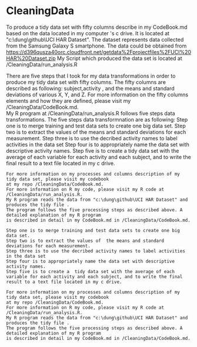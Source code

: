 CleaningData
============

  To produce a tidy data set with fifty columns describe in my CodeBook.md based on the data located in my computer 's c drive. It is located at   "c:\dung\github\UCI HAR Dataset". The dataset represents data collected from the Samsung Galaxy S smartphone. The data could be obtained from 
https://d396qusza40orc.cloudfront.net/getdata%2Fprojectfiles%2FUCI%20HAR%20Dataset.zip 
My Script which produced the data set is located at /CleaningData/run_analysis.R

There are five steps that I took for my data transformations in order to produce my tidy data set with fifty columns.
The fifty columns are described as following: subject,activity , and the means and standard deviations of various X, Y, and Z. For more information on the fifty columns elements and how they are defined, please visit my /CleaningData/CodeBook.md.  
My R program at /CleaningData/run_analysis.R follows five steps data transformations. The five steps data transformnation are as following:
Step one is to merge training and test data sets to create one big data set.
    Step two is to extract the values of  the means and standard deviations for each measurement. 
    Step three is to use the decribed activity names to label activities in the data set
    Step four is to appropriately name the data set with descriptive activity names. 
    Step five is to create a  tidy data set with the average of each variable for each activity and each subject, and to write the final result to a text file located in my c drive.
    
    For more information on my processes and columns description of my tidy data set, please visit my codebook 
    at my repo /CleaningData/CodeBook.md.
    For more information on R my code, please visit my R code at /CleaningData/run_analysis.R. 
    My R program reads the data from "c:\dung\github\UCI HAR Dataset" and produces the tidy file . 
    The program follows the five processing steps as described above. A detailed explanation of my R program
    is described in detail in my CodeBook.md in /CleaningData/CodeBook.md.

    Step one is to merge training and test data sets to create one big data set.
    Step two is to extract the values of  the means and standard deviations for each measurement. 
    Step three is to use the decribed activity names to label activities in the data set
    Step four is to appropriately name the data set with descriptive activity names. 
    Step five is to create a  tidy data set with the average of each variable for each activity and each subject, and to write the final result to a text file located in my c drive.
    
    For more information on my processes and columns description of my tidy data set, please visit my codebook 
    at my repo /CleaningData/CodeBook.md.
    For more information on R my code, please visit my R code at /CleaningData/run_analysis.R. 
    My R program reads the data from "c:\dung\github\UCI HAR Dataset" and produces the tidy file . 
    The program follows the five processing steps as described above. A detailed explanation of my R program
    is described in detail in my CodeBook.md in /CleaningData/CodeBook.md.
